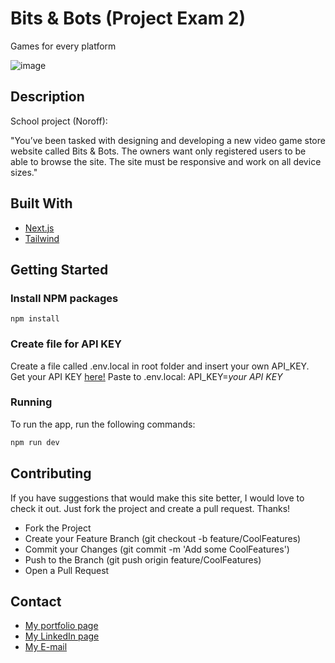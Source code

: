 # Bits & Bots (Project Exam 2)

Games for every platform

![image](https://github.com/MariusHesby/mariushesby.github.io/blob/main/public/assets/images/project-exam-2.png)

## Description

School project (Noroff):

"You’ve been tasked with designing and developing a new video game store website called Bits & Bots. The owners want only registered users to be able to browse the site. The site must be responsive and work on all device sizes."

## Built With

- [Next.js](https://nextjs.org/)
- [Tailwind](https://tailwindcss.com/)

## Getting Started

### Install NPM packages

```
npm install
```

### Create file for API KEY

Create a file called .env.local in root folder and insert your own API_KEY.
Get your API KEY [here!](https://rawg.io/apidocs)
Paste to .env.local: API_KEY=_your API KEY_

### Running

To run the app, run the following commands:

```bash
npm run dev
```

## Contributing

If you have suggestions that would make this site better, I would love to check it out. Just fork the project and create a pull request. Thanks!

- Fork the Project
- Create your Feature Branch (git checkout -b feature/CoolFeatures)
- Commit your Changes (git commit -m 'Add some CoolFeatures')
- Push to the Branch (git push origin feature/CoolFeatures)
- Open a Pull Request

## Contact

- [My portfolio page](https://portfolio-mariushesby.vercel.app/)
- [My LinkedIn page](https://www.linkedin.com/in/marius-hesby/)
- [My E-mail](mailto:marius.r.hesby@gmail.com)
